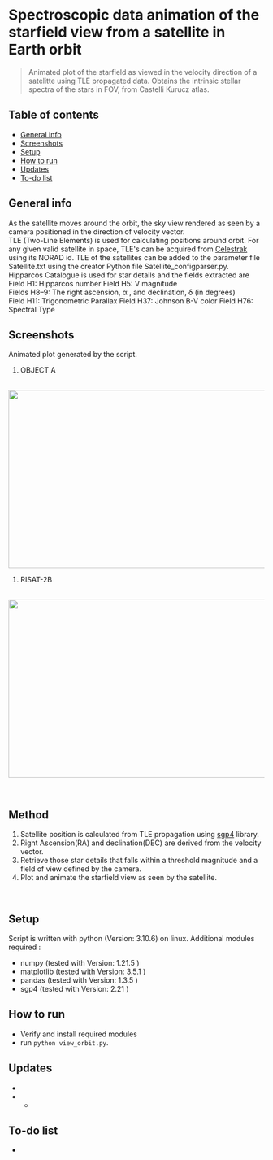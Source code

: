 # Spectroscopic data animation of the starfield view from a satellite in Earth orbit
> Animated plot of the starfield as viewed in the velocity direction of a satelitte using TLE propagated data.
> Obtains the intrinsic stellar spectra of the stars in FOV, from Castelli Kurucz atlas.
> 

## Table of contents
* [General info](#general-info)
* [Screenshots](#screenshots)
* [Setup](#setup)
* [How to run ](#how)
* [Updates](#updates)
* [To-do list](#to-do)


## General info
As the satellite moves around the orbit, the sky view rendered as seen by a camera positioned in the direction of velocity vector.  
TLE (Two-Line Elements) is used for calculating positions around orbit. For any given valid satellite in space, TLE's can be acquired from [Celestrak](https://celestrak.org/NORAD/documentation/gp-data-formats.php) using its NORAD id. 
TLE of the satellites can be added to the parameter file Satellite.txt using the creator Python file Satellite_configparser.py.
&nbsp;   
Hipparcos Catalogue is used for star details and the fields extracted are      
Field H1: Hipparcos number
Field H5: V magnitude    
Fields H8–9:  The right ascension, α , and declination, δ (in degrees)  
Field H11: Trigonometric Parallax
Field H37: Johnson B-V color
Field H76: Spectral Type
&nbsp;   
 

## Screenshots
Animated plot generated by the script.    

1.  OBJECT A    
<br>
<img src="./img/OBJECT_A.gif" width="700" height="350" />


1.  RISAT-2B     
<br>
<img src="./img/RISAT-2B.gif" width="700" height="350" />


&nbsp;         



## Method   
1.  Satellite position is calculated from TLE propagation using [sgp4](https://pypi.org/project/sgp4/) library. 
2.  Right Ascension(RA) and declination(DEC) are derived from the velocity vector.   
3.  Retrieve those star details that falls within a threshold magnitude and a field of view defined by the camera.
4.  Plot and animate the starfield view as seen by the satellite.   

   
&nbsp;    


## Setup
Script is written with python (Version: 3.10.6) on linux. Additional modules required :   

* numpy       (tested with Version: 1.21.5 )
* matplotlib  (tested with Version: 3.5.1 )
* pandas      (tested with Version: 1.3.5 )
* sgp4        (tested with Version: 2.21 )

## How to run   
* Verify and install required modules 
* run `python view_orbit.py`. 


## Updates   
*   
*   *  

## To-do list
* 

